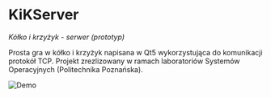 # KiKServer
_Kółko i krzyżyk - serwer (prototyp)_

Prosta gra w kółko i krzyżyk napisana w Qt5 wykorzystująca do komunikacji protokół TCP. Projekt zrezlizowany w ramach laboratoriów Systemów Operacyjnych (Politechnika Poznańska).

![Demo](kikdemo.jpg)
